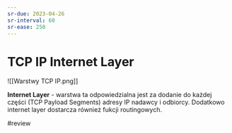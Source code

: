 ```yaml
---
sr-due: 2023-04-26
sr-interval: 60
sr-ease: 250
---
```


# TCP IP Internet Layer

![[Warstwy TCP IP.png]]

**Internet Layer** - warstwa ta odpowiedzialna jest za dodanie do każdej części (TCP Payload Segments) adresy IP nadawcy i odbiorcy. Dodatkowo internet layer dostarcza również fukcji routingowych.

#review